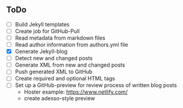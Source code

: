 ## ToDo

- [ ] Build Jekyll templates
- [ ] Create job for GitHub-Pull
- [ ] Read metadata from markdown files
- [ ] Read author information from authors.yml file
- [x] Generate Jekyll-blog 
- [ ] Detect new and changed posts
- [ ] Generate XML from new and changed posts
- [ ] Push generated XML to GitHub
- [ ] Create required and optional HTML tags
- [ ] Set up a GitHub-preview for review process of written blog posts
  - Hoster example: https://www.netlify.com/
  - create adesso-style preview 

